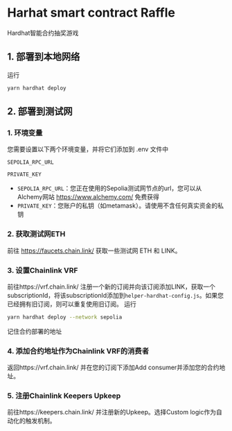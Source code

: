 
# Harhat smart contract Raffle

Hardhat智能合约抽奖游戏


## 1. 部署到本地网络
运行
```bash
yarn hardhat deploy
```

## 2. 部署到测试网
### 1. 环境变量

您需要设置以下两个环境变量，并将它们添加到 .env 文件中

`SEPOLIA_RPC_URL`

`PRIVATE_KEY`

- `SEPOLIA_RPC_URL`：您正在使用的Sepolia测试网节点的url，您可以从Alchemy网站 https://www.alchemy.com/ 免费获得
- `PRIVATE_KEY`：您账户的私钥（如metamask）。请使用不含任何真实资金的私钥
### 2. 获取测试网ETH
前往 https://faucets.chain.link/ 获取一些测试网 ETH 和 LINK。
### 3. 设置Chainlink VRF
前往https://vrf.chain.link/ 注册一个新的订阅并向该订阅添加LINK，获取一个 subscriptionId，将该subscriptionId添加到`helper-hardhat-config.js`。如果您已经拥有旧订阅，则可以重复使用旧订阅。
运行
```bash
yarn hardhat deploy --network sepolia
```
记住合约部署的地址
### 4. 添加合约地址作为Chainlink VRF的消费者
返回https://vrf.chain.link/ 并在您的订阅下添加Add consumer并添加您的合约地址。
### 5. 注册Chainlink Keepers Upkeep
前往https://keepers.chain.link/ 并注册新的Upkeep。选择Custom logic作为自动化的触发机制。


